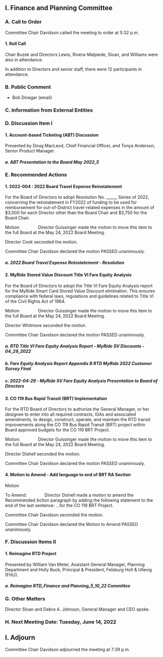 ## I. Finance and Planning Committee

### A. Call to Order

Committee Chair Davidson called the meeting to order at 5:32 p.m.

#### 1. Roll Call

Chair Buzek and Directors Lewis, Rivera-Malpiede, Sloan, and Williams were also in attendance.

In addition to Directors and senior staff, there were 12 participants in attendance.

### B. Public Comment

- Bob Dinegar (email)

### C. Information from External Entities

### D. Discussion Item I

#### 1. Account-based Ticketing (ABT) Discussion

Presented by Doug MacLeod, Chief Financial Officer, and Tonya Anderson, Senior Product Manager.

##### a. ABT Presentation to the Board May 2022_5

### E. Recommended Actions

#### 1. 2022-004 : 2022 Board Travel Expense Reinstatement

For the Board of Directors to adopt Resolution No. _____, Series of 2022, concerning the reinstatement in FY2022 of funding to be used for reimbursement for out-of-District travel-related expenses in the amount of $3,000 for each Director other than the Board Chair and $3,750 for the Board Chair.

Motion:               Director Guissinger made the motion to move this item to the full Board at the May 24, 2022 Board Meeting.

Director Cook seconded the motion.

Committee Chair Davidson declared the motion PASSED unanimously.

##### a. 2022 Board Travel Expense Reinstatement - Resolution

#### 2. MyRide Stored Value Discount Title VI Fare Equity Analysis

For the Board of Directors to adopt the Title VI Fare Equity Analysis report for the MyRide Smart Card Stored Value Discount elimination. This ensures compliance with federal laws, regulations and guidelines related to Title VI of the Civil Rights Act of 1964.

Motion:               Director Guissinger made the motion to move this item to the full Board at the May 24, 2022 Board Meeting.

Director Whitmore seconded the motion.

Committee Chair Davidson declared the motion PASSED unanimously.

##### a. RTD Title VI Fare Equity Analysis Report - MyRide SV Discounts - 04_29_2022

##### b. Fare Equity Analysis Report Appendix B RTD MyRide 2022 Customer Survey Final

##### c. 2022-04-29 - MyRide SV Fare Equity Analysis Presentation to Board of Directors

#### 3. CO 119 Bus Rapid Transit (BRT) Implementation

For the RTD Board of Directors to authorize the General Manager, or her designee to enter into all required contracts, IGAs and associated amendments, to design, construct, operate, and maintain the RTD transit improvements along the CO 119 Bus Rapid Transit (BRT) project within Board approved budgets for the CO 119 BRT Project.

Motion:               Director Guissinger made the motion to move this item to the full Board at the May 24, 2022 Board Meeting.

Director Dishell seconded the motion.

Committee Chair Davidson declared the motion PASSED unanimously.

#### 4. Motion to Amend - Add language to end of BRT RA Section

Motion

To Amend:               Director Dishell made a motion to amend the Recommended Action paragraph by adding the following statement to the end of the last sentence: …for the CO 119 BRT Project.

Committee Chair Davidson seconded the motion.

Committee Chair Davidson declared the Motion to Amend PASSED unanimously.

### F. Discussion Items II

#### 1. Reimagine RTD Project

Presented by William Van Meter, Assistant General Manager, Planning Department and Holly Buck, Principal & President, Felsburg Holt & Ullevig (FHU).

##### a. Reimagine RTD_Finance and Planning_5_10_22 Committee

### G. Other Matters

Director Sloan and Debra A. Johnson, General Manager and CEO spoke.

### H. Next Meeting Date: Tuesday, June 14, 2022

## I. Adjourn

Committee Chair Davidson adjourned the meeting at 7:39 p.m.